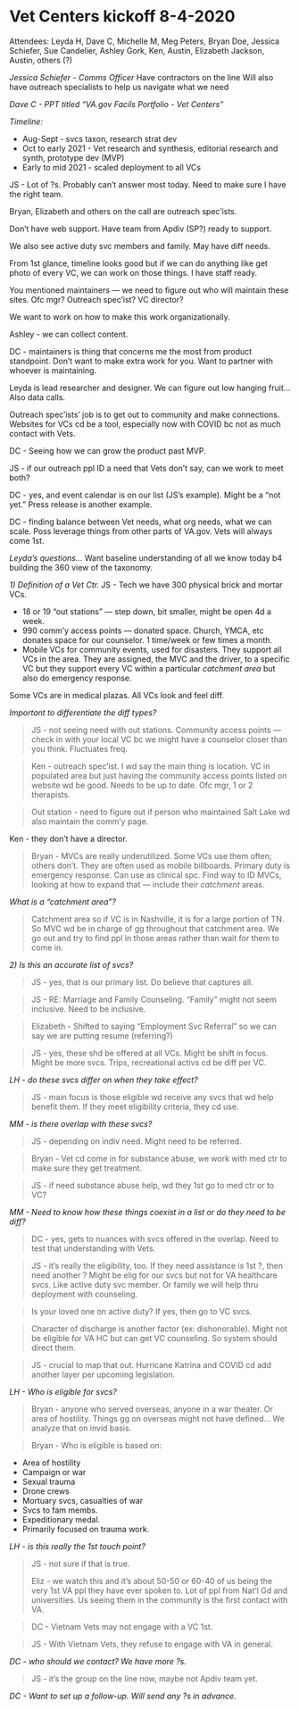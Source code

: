 # Vet Centers kickoff 8-4-2020

Attendees:
Leyda H, Dave C, Michelle M, Meg Peters, Bryan Doe, Jessica Schiefer, Sue Candelier, Ashley Gork, Ken, Austin, Elizabeth Jackson, Austin, others (?)

*Jessica Schiefer - Comms Officer*
Have contractors on the line
Will also have outreach specialists to help us navigate what we need

*Dave C - PPT titled “VA.gov Facils Portfolio - Vet Centers”*

*Timeline:* 
* Aug-Sept - svcs taxon, research strat dev
* Oct to early 2021 - Vet research and synthesis, editorial research and synth, prototype dev (MVP)
* Early to mid 2021 - scaled deployment to all VCs

JS - Lot of ?s. Probably can’t answer most today. Need to make sure I have the right team. 

Bryan, Elizabeth and others on the call are outreach spec’ists. 

Don’t have web support. Have team from Apdiv (SP?) ready to support. 

We also see active duty svc members and family. May have diff needs. 

From 1st glance, timeline looks good but if we can do anything like get photo of every VC, we can work on those things. I have staff ready. 

You mentioned maintainers — we need to figure out who will maintain these sites. Ofc mgr? Outreach spec’ist? VC director? 

We want to work on how to make this work organizationally. 

Ashley - we can collect content. 

DC - maintainers is thing that concerns me the most from product standpoint. Don’t want to make  extra work for you. Want to partner with whoever is maintaining. 

Leyda is lead researcher and designer. We can figure out low hanging fruit… Also data calls. 

Outreach spec’ists’ job is to get out to community and make connections. Websites for VCs cd be a tool, especially now with COVID bc not as much contact with Vets.

DC - Seeing how we can grow the product past MVP. 

JS - if our outreach ppl ID a need that Vets don’t say, can we work to meet both? 

DC - yes, and event calendar is on our list (JS’s example). Might be a “not yet.”  Press release is another example. 

DC - finding balance between Vet needs, what org needs, what we can scale. Poss leverage things from other parts of VA.gov. Vets will always come 1st. 

*Leyda’s questions…* 
Want baseline understanding of all we know today b4 building the 360 view of the taxonomy. 

*1) Definition of a Vet Ctr.*
JS - Tech we have 300 physical brick and mortar VCs.
* 18 or 19 “out stations” — step down, bit smaller, might be open 4d a week. 
* 990 comm’y access points — donated space. Church, YMCA, etc donates space for our counselor. 1 time/week or few times a month. 
* Mobile VCs for community events, used for disasters. They support all VCs in the area. They are assigned, the MVC and the driver, to a specific VC but they support every VC within a particular *catchment area* but also do emergency response. 

Some VCs are in medical plazas. All VCs look and feel diff. 

*Important to differentiate the diff types?* 
> JS - not seeing need with out stations. Community access points — check in with your local VC bc we might have a counselor closer than you think. Fluctuates freq. 

> Ken - outreach spec’ist. I wd say the main thing is location. VC in populated area but just having the community access points listed on website wd be good. Needs to be up to date. Ofc mgr, 1 or 2 therapists. 

> Out station - need to figure out if person who maintained Salt Lake wd also maintain the comm’y page. 

Ken - they don’t have a director. 

> Bryan - MVCs are really underutilized. Some VCs use them often; others don’t. They are often used as mobile billboards. Primary duty is emergency response. Can use as clinical spc. Find way to ID MVCs, looking at how to expand that — include their *catchment* areas. 

*What is a “catchment area”?*
> Catchment area so if VC is in Nashville, it is for a large portion of TN. So MVC wd be in charge of gg throughout that catchment area. We go out and try to find ppl in those areas rather than wait for them to come in. 

*2) Is this an accurate list of svcs?* 
> JS - yes, that is our primary list. Do believe that captures all. 

> JS - RE: Marriage and Family Counseling. “Family” might not seem inclusive. Need to be inclusive. 

> Elizabeth - Shifted to saying “Employment Svc Referral” so we can say we are putting resume (referring?) 

> JS - yes, these shd be offered at all VCs. Might be shift in focus. Might be more svcs. Trips, recreational activs cd be diff per VC. 

*LH - do these svcs differ on when they take effect?* 
> JS - main focus is those eligible wd receive any svcs that wd help benefit them. If they meet eligibility criteria, they cd use. 

*MM - is there overlap with these svcs?* 
> JS - depending on indiv need. Might need to be referred. 

> Bryan - Vet cd come in for substance abuse, we work with med ctr to make sure they get treatment. 

> JS - if need substance abuse help, wd they 1st go to med ctr or to VC?

*MM - Need to know how these things coexist in a list or do they need to be diff?* 

> DC - yes, gets to nuances with svcs offered in the overlap.  Need to test that understanding with Vets. 

> JS - it’s really the eligibility, too. If they need assistance is 1st ?, then need another ? Might be elig for our svcs but not for VA healthcare svcs. Like active duty svc member. Or family we will help thru deployment with counseling. 

> Is your loved one on active duty? If yes, then go to VC svcs. 

> Character of discharge is another factor (ex: dishonorable). Might not be eligible for VA HC but can get VC counseling. So system should direct them.

> JS - crucial to map that out. Hurricane Katrina and COVID cd add another layer per upcoming legislation. 

*LH - Who is eligible for svcs?* 
> Bryan - anyone who served overseas, anyone in a war theater. Or area of hostility. Things gg on overseas might not have defined… We analyze that on invid basis. 

> Bryan - Who is eligible is based on:
* Area of hostility 
* Campaign or war
* Sexual trauma
* Drone crews
* Mortuary svcs, casualties of war
* Svcs to fam membs. 
* Expeditionary medal. 
* Primarily focused on trauma work. 

*LH - is this really the 1st touch point?* 
> JS - not sure if that is true. 
> 
> Eliz - we watch this and it’s about 50-50 or 60-40 of us being the very 1st VA ppl they have ever spoken to. Lot of ppl from Nat’l Gd and universities. Us seeing them in the community is the first contact with VA. 

> DC - Vietnam Vets may not engage with a VC 1st. 

> JS - With Vietnam Vets, they refuse to engage with VA in general. 

*DC - who should we contact? We have more ?s.* 
> JS - it’s the group on the line now, maybe not Apdiv team yet. 

*DC - Want to set up a follow-up. Will send any ?s in advance.* 
